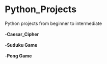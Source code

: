 # Python_Projects

Python projects from beginner to intermediate </br>
</br>
-**Caesar_Cipher** </br>  </br>
-**Suduku Game** </br>  </br>
-**Pong Game** </br>  </br>
